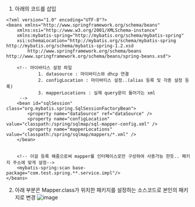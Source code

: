 1. 아래의 코드를 삽입
```
<?xml version="1.0" encoding="UTF-8"?>
<beans xmlns="http://www.springframework.org/schema/beans"
	xmlns:xsi="http://www.w3.org/2001/XMLSchema-instance"
	xmlns:mybatis-spring="http://mybatis.org/schema/mybatis-spring"
	xsi:schemaLocation="http://mybatis.org/schema/mybatis-spring http://mybatis.org/schema/mybatis-spring-1.2.xsd
		http://www.springframework.org/schema/beans http://www.springframework.org/schema/beans/spring-beans.xsd">

	<!-- 마이바티스 설정 파일
			1. datasource : 마이바티스와 dhcp 연결
			2. configLocation : 마이바티스 설정..(alias 등록 및 각종 설정 등록)
			3. mapperLocations : 실제 query문이 들어가는 xml
	 -->	
	<bean id="sqlSession" class="org.mybatis.spring.SqlSessionFactoryBean">
		<property name="dataSource" ref="dataSource" />
		<property name="configLocation" value="classpath:/spring/sqlmap/sql-mapper-config.xml" />
		<property name="mapperLocations" value="classpath:/spring/sqlmap/mappers/*.xml" />
	</bean>

    	
	<!-- 이걸 등록 해줌으로써 mapper를 인터페이스로만 구성하여 사용가능 한듯.. 패키지 주소에 맞게 설정-->
	<mybatis-spring:scan base-package="com.test.spring.**.service.impl"/>
</beans>
```

2. 아래 부분은 Mapper.class가 위치한 패키지를 설정하는 소스코드로 본인의 패키지로 변경
![image](https://user-images.githubusercontent.com/42727909/49121424-b6a45d80-f2f3-11e8-8684-e208302d2527.png)

